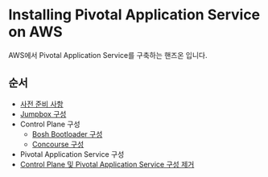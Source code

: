 # Installing Pivotal Application Service on AWS
AWS에서 Pivotal Application Service를 구축하는 핸즈온 입니다.
## 순서
* [사전 준비 사항](/pivotal-application-service/aws/prerequisites.md)
* [Jumpbox 구성](/pivotal-application-service/aws/jumpbox.md)
* Control Plane 구성
  * [Bosh Bootloader 구성](/pivotal-application-service/aws/bosh-bootloader.md)
  * [Concourse 구성](/pivotal-application-service/aws/concourse.md)
* Pivotal Application Service 구성
* [Control Plane 및 Pivotal Application Service 구성 제거](/pivotal-application-service/aws/clean-up-environment.md)
